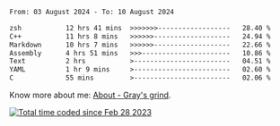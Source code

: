 <!--START_SECTION:waka-->

```txt
From: 03 August 2024 - To: 10 August 2024

zsh           12 hrs 41 mins  >>>>>>>------------------   28.40 %
C++           11 hrs 8 mins   >>>>>>-------------------   24.94 %
Markdown      10 hrs 7 mins   >>>>>>-------------------   22.66 %
Assembly      4 hrs 51 mins   >>>----------------------   10.86 %
Text          2 hrs           >------------------------   04.51 %
YAML          1 hr 9 mins     >------------------------   02.60 %
C             55 mins         >------------------------   02.06 %
```

<!--END_SECTION:waka-->

<!-- [![grayxu's github stats](https://github-readme-stats.vercel.app/api?username=grayxu&count_private=true&show_icons=true)](https://github.com/grayxu) -->

Know more about me: [About - Gray's grind](https://www.grayxu.cn/).
<p align="left">
  <a href="https://wakatime.com/@c69eb31e-43a1-463f-8968-c3449e386f57"><img src="https://wakatime.com/badge/user/c69eb31e-43a1-463f-8968-c3449e386f57.svg" title="Total time coded since Feb 28 2023" /></a>
</p>


